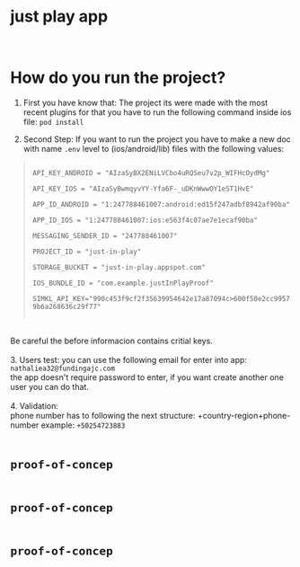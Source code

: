 # just play app
<br>

# How do you run the project?
 1. First you have know that: 
    The project its were made with the most recent plugins for that you have to run the following command inside ios file:
    <code>pod install</code>

2. Second Step:
    If you want to run the project you have to make a new doc with name <code>.env</code>  level to (ios/android/lib) files with the following values:

><code>
>API_KEY_ANDROID = "AIzaSyBX2ENiLVCbo4uRQSeu7v2p_WIFHcOydMg"<br>
>API_KEY_IOS = "AIzaSyBwmqyvYY-Yfa6F-_uDKnWwwOY1eST1HvE"<br>
>APP_ID_ANDROID = "1:247788461007:android:ed15f247adbf8942af90ba"<br>
>APP_ID_IOS = "1:247788461007:ios:e563f4c07ae7e1ecaf90ba"<br>
>MESSAGING_SENDER_ID = "247788461007"<br>
>PROJECT_ID = "just-in-play"<br>
>STORAGE_BUCKET = "just-in-play.appspot.com"<br>
>IOS_BUNDLE_ID = "com.example.justInPlayProof"<br>
>SIMKL_API_KEY="990c453f9cf2f35639954642e17a87094c>600f50e2cc99579b6a268636c29f77"<br>
></code>
<br>
Be careful the before informacion contains critial keys.
<br>
<br>
3. Users test:
   you can use the following email for enter into app:
    <code>nathaliea32@fundingajc.com</code> <br>the app doesn't require password to enter, if you want create another one user you can do that.<br>
<br>
4. Validation:<br> phone number has to following the next structure: +country-region+phone-number example: <code>+50254723883<code><br>

# proof-of-concep
# proof-of-concep
# proof-of-concep
